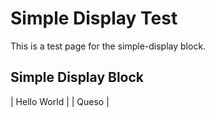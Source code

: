 # Simple Display Test

This is a test page for the simple-display block.

## Simple Display Block

| Hello World |
| Queso |
